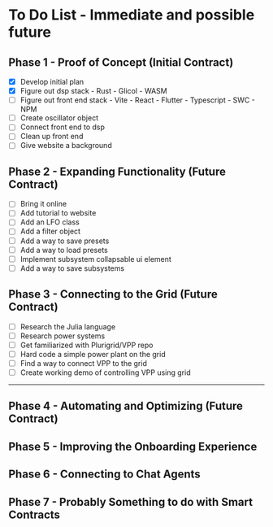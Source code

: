 # To Do List - Immediate and possible future

## Phase 1 - Proof of Concept (Initial Contract)


- [x] Develop initial plan
- [x] Figure out dsp stack - Rust - Glicol - WASM
- [ ] Figure out front end stack - Vite - React - Flutter - Typescript - SWC - NPM
- [ ] Create oscillator object
- [ ] Connect front end to dsp
- [ ] Clean up front end
- [ ] Give website a background

## Phase 2 - Expanding Functionality (Future Contract)

- [ ] Bring it online
- [ ] Add tutorial to website
- [ ] Add an LFO class
- [ ] Add a filter object
- [ ] Add a way to save presets
- [ ] Add a way to load presets
- [ ] Implement subsystem collapsable ui element
- [ ] Add a way to save subsystems

## Phase 3 - Connecting to the Grid (Future Contract)

- [ ] Research the Julia language
- [ ] Research power systems
- [ ] Get familiarized with Plurigrid/VPP repo
- [ ] Hard code a simple power plant on the grid
- [ ] Find a way to connect VPP to the grid
- [ ] Create working demo of controlling VPP using grid

---------------------------------------------------------

## Phase 4 - Automating and Optimizing (Future Contract)

## Phase 5 - Improving the Onboarding Experience

## Phase 6 - Connecting to Chat Agents

## Phase 7 - Probably Something to do with Smart Contracts